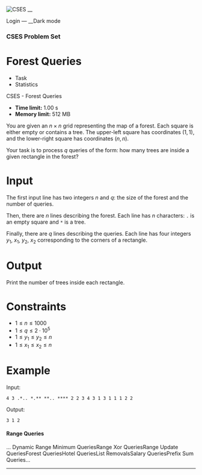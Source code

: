 ![CSES](/logo.png?1) __

Login — __Dark mode

### CSES Problem Set

# Forest Queries

  * Task
  * Statistics

CSES - Forest Queries

  * **Time limit:** 1.00 s
  * **Memory limit:** 512 MB

You are given an $n \times n$ grid representing the map of a forest. Each
square is either empty or contains a tree. The upper-left square has
coordinates $(1,1)$, and the lower-right square has coordinates $(n,n)$.

Your task is to process $q$ queries of the form: how many trees are inside a
given rectangle in the forest?

# Input

The first input line has two integers $n$ and $q$: the size of the forest and
the number of queries.

Then, there are $n$ lines describing the forest. Each line has $n$ characters:
`.` is an empty square and `*` is a tree.

Finally, there are $q$ lines describing the queries. Each line has four
integers $y_1$, $x_1$, $y_2$, $x_2$ corresponding to the corners of a
rectangle.

# Output

Print the number of trees inside each rectangle.

# Constraints

  * $1 \le n \le 1000$
  * $1 \le q \le 2 \cdot 10^5$
  * $1 \le y_1 \le y_2 \le n$
  * $1 \le x_1 \le x_2 \le n$

# Example

Input:

``` 4 3 .*.. *.** **.. **** 2 2 3 4 3 1 3 1 1 1 2 2 ```

Output:

``` 3 1 2 ```

#### Range Queries

... Dynamic Range Minimum QueriesRange Xor QueriesRange Update QueriesForest
QueriesHotel QueriesList RemovalsSalary QueriesPrefix Sum Queries...

* * *

